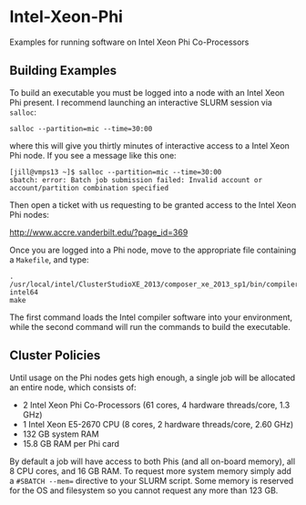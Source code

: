 # Intel-Xeon-Phi
Examples for running software on Intel Xeon Phi Co-Processors

## Building Examples
To build an executable you must be logged into a node with an Intel Xeon Phi present.
I recommend launching an interactive SLURM session via ```salloc```:

```shell
salloc --partition=mic --time=30:00
```

where this will give you thirtly minutes of interactive access to a Intel Xeon Phi node. If you
see a message like this one:

```shell
[jill@vmps13 ~]$ salloc --partition=mic --time=30:00
sbatch: error: Batch job submission failed: Invalid account or account/partition combination specified
```

Then open a ticket with us requesting to be granted access to the Intel Xeon Phi nodes:

http://www.accre.vanderbilt.edu/?page_id=369

Once you are logged into a Phi node, move to the appropriate file containing a
```Makefile```, and type:

```shell
. /usr/local/intel/ClusterStudioXE_2013/composer_xe_2013_sp1/bin/compilervars.sh intel64
make
```

The first command loads the Intel compiler software into your environment, while the
second command will run the commands to build the executable.

## Cluster Policies
Until usage on the Phi nodes gets high enough, a single job will be allocated an entire node,
which consists of:

- 2 Intel Xeon Phi Co-Processors (61 cores, 4 hardware threads/core, 1.3 GHz)
- 1 Intel Xeon E5-2670 CPU (8 cores, 2 hardware threads/core, 2.60 GHz)
- 132 GB system RAM
- 15.8 GB RAM per Phi card

By default a job will have access to both Phis (and all on-board memory), 
all 8 CPU cores, and 16 GB RAM. To request more system memory simply add a 
```#SBATCH --mem=``` directive to your SLURM script. Some memory is reserved 
for the OS and filesystem so you cannot request any more than 123 GB.
